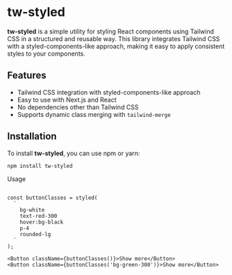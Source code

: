 # tw-styled

**tw-styled** is a simple utility for styling React components using Tailwind CSS in a structured and reusable way. This library integrates Tailwind CSS with a styled-components-like approach, making it easy to apply consistent styles to your components.

## Features

- Tailwind CSS integration with styled-components-like approach
- Easy to use with Next.js and React
- No dependencies other than Tailwind CSS
- Supports dynamic class merging with `tailwind-merge`

## Installation

To install **tw-styled**, you can use npm or yarn:

```bash
npm install tw-styled
```

Usage

```

const buttonClasses = styled(
  `
    bg-white
    text-red-300
    hover:bg-black
    p-4
    rounded-lg
  `
);

<Button className={buttonClasses()}>Show more</Button>
<Button className={buttonClasses('bg-green-300')}>Show more</Button>
```
